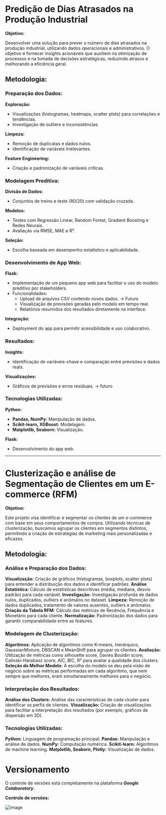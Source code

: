 # Predição de Dias Atrasados na Produção Industrial

**Objetivo:**

Desenvolver uma solução para prever o número de dias atrasados na produção industrial, utilizando dados operacionais e administrativos. O objetivo é fornecer insights acionáveis que auxiliem na otimização de processos e na tomada de decisões estratégicas, reduzindo atrasos e melhorando a eficiência geral.

## Metodologia:

### **Preparação dos Dados:**

**Exploração:**

- Visualizações (histogramas, heatmaps, scatter plots) para correlações e tendências.
- Investigação de outliers e inconsistências.

**Limpeza:**

- Remoção de duplicatas e dados nulos.
- Identificação de variáveis irrelevantes.

**Feature Engineering:**

- Criação e padronização de variáveis críticas.

### **Modelagem Preditiva:**

**Divisão de Dados:**

- Conjuntos de treino e teste (80/20) com validação cruzada.

**Modelos:**

- Testes com Regressão Linear, Random Forest, Gradient Boosting e Redes Neurais.
- Avaliação via RMSE, MAE e R².

**Seleção:**

- Escolha baseada em desempenho estatístico e aplicabilidade.

### **Desenvolvimento de App Web:**

**Flask:**

- Implementação de um pequeno app web para facilitar o uso do modelo preditivo por stakeholders.
- Funcionalidades:
  - Upload de arquivos CSV contendo novos dados. -> Futuro
  - Visualização de previsões geradas pelo modelo em tempo real.
  - Relatórios resumidos dos resultados diretamente na interface.

**Integração:**

- Deployment do app para permitir acessibilidade e uso colaborativo.

### **Resultados:**

**Insights:**

- Identificação de variáveis-chave e comparação entre previsões e dados reais.

**Visualizações:**

- Gráficos de previsões e erros residuais. -> futuro

### Tecnologias Utilizadas:

**Python:**

- **Pandas, NumPy:** Manipulação de dados.
- **Scikit-learn, XGBoost:** Modelagem.
- **Matplotlib, Seaborn:** Visualização.

**Flask:**

- Desenvolvimento do app web.

---


# Clusterização e análise de Segmentação de Clientes em um E-commerce (RFM)

**Objetivo:**

Este projeto visa identificar e segmentar os clientes de um e-commerce com base em seus comportamentos de compra. Utilizando técnicas de clusterização, buscamos agrupar os clientes em segmentos distintos, permitindo a criação de estratégias de marketing mais personalizadas e eficazes.

## Metodologia:

### **Análise e Preparação dos Dados:**

**Visualização:** Criação de gráficos (histogramas, boxplots, scatter plots) para entender a distribuição dos dados e identificar padrões.
**Análise Estatística:** Cálculo de estatísticas descritivas (média, mediana, desvio padrão) para cada variável.
**Investigação:** Investigação profunda de dados nulos, duplicados, outliers e anômalos no dataset.
**Limpeza:** Remoção de dados duplicados, tratamento de valores ausentes, outliers e anômalos.
**Criação da Tabela RFM:** Cálculo das métricas de Recência, Frequência e Monetário para cada cliente.
**Normalização:** Padronização dos dados para garantir comparabilidade entre as features.

### **Modelagem de Clusterização:**

**Algoritmos:** Aplicação de algoritmos como K-means, hierárquico, GaussianMixture, DBSCAN e MeanShift para agrupar os clientes.
**Avaliação:** Utilização de métricas como silhouette score, Davies Bouldin score, Calinski-Harabasz score, AIC, BIC, R² para avaliar a qualidade dos clusters.
**Seleção do Melhor Modelo:** A escolha do modelo se deu pela visão de negócio sobre as métricas performadas em cada algoritimo, que nem sempre que melhores, eram simultaneamente melhores para o negócio.

### **Interpretação dos Resultados:**

**Análise dos Clusters:** Análise das características de cada cluster para identificar os perfis de clientes.
**Visualização:** Criação de visualizações para facilitar a interpretação dos resultados (por exemplo, gráficos de dispersão em 3D).

### Tecnologias Utilizadas:

**Python:** Linguagem de programação principal.
**Pandas:** Manipulação e análise de dados.
**NumPy:** Computação numérica.
**Scikit-learn:** Algoritmos de machine learning.
**Matplotlib, Seaborn, Plotly:** Visualização de dados.

# Versionamento

O controle de versões está completamente na plataforma **_Google Colaboratory_**.

**Controle de versões:**

![image](https://github.com/user-attachments/assets/1dd10b32-edb0-4a65-b236-7a81abbda4f2)
